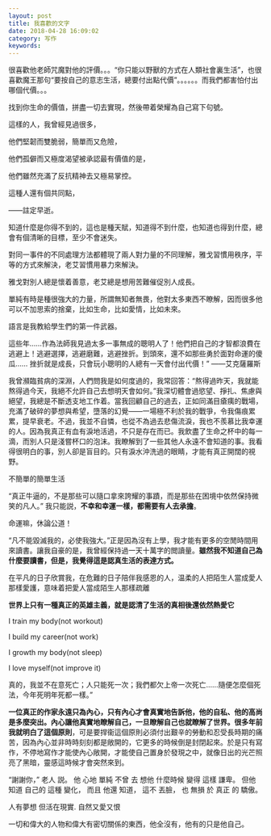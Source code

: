 ```yaml
---
layout: post
title: 我喜歡的文字
date: 2018-04-28 16:09:02
category: 写作
keywords:
---
```


很喜歡他老師咒魔對他的評價。。。“你只能以野獸的方式在人類社會裏生活”，也很喜歡魔王那句“要按自己的意志生活，總要付出點代價”。。。。。。而我們都害怕付出哪個代價。。。

找到你生命的價值，拼盡一切去實現，然後帶着榮耀為自己寫下句號。

這樣的人，我曾經見過很多，

他們堅韌而雙脆弱，簡單而又危險，

他們孤僻而又極度渴望被承認最有價值的是，

他們雖然充滿了反抗精神去又極易掌控。

這種人還有個共同點，

——註定早逝。

知道什麼是你得不到的，這也是種天賦，知道得不到什麼，也知道也得到什麼，總會有個清晰的目標，至少不會迷失。

對同一事件的不同處理方法都體現了兩人對力量的不同理解，雅戈習慣用秩序，平等的方式來解決，老艾習慣用暴力來解決。

雅戈對別人總是懷着善意，老艾總是想用苦難催促別人成長。

單純有時是種很強大的力量，所謂無知者無畏，他對太多東西不瞭解，因而很多他可以不加思索的捨棄，比如生命，比如愛情，比如未來。

語言是我教給學生們的第一件武器。

這些年……作為法師我見過太多一事無成的聰明人了！他們把自己的才智都浪費在逃避上！逃避選擇，逃避磨難，逃避挫折。到頭來，還不如那些勇於面對命運的傻瓜……
挫折就是成長，只會玩小聰明的人總有一天會付出代價！”
——艾克薩羅斯

我曾瀕臨貧病的深淵，人們問我是如何度過的，我常回答：“熬得過昨天，我就能熬得過今天，我絕不允許自己去想明天會如何。”我深切體會過慾望、掙扎、焦慮與絕望，我總是不斷透支地工作着。當我回顧自己的過去，正如同滿目瘡痍的戰場，充滿了破碎的夢想與希望，墮落的幻覺——一場極不利於我的戰爭，令我傷痕累累，提早衰老。不過，我並不自憐，也從不為過去悲傷流淚，我也不羨慕比我幸運的人。因為我真正有血有淚地活過，不只是存在而已。我飲盡了生命之杯中的每一滴，而別人只是淺嘗杯口的泡沫。我瞭解到了一些其他人永遠不會知道的事。我看得很明白的事，別人卻是盲目的。只有淚水沖洗過的眼睛，才能有真正開闊的視野。

不簡單的簡單生活

“真正牛逼的，不是那些可以隨口拿來誇耀的事蹟，而是那些在困境中依然保持微笑的凡人。”
我只能説，**不幸和幸運一樣，都需要有人去承擔**。

命運嘛，休論公道！

“凡不能毀滅我的，必使我強大。”正是因為沒有上學，我才能有更多的空閒時間用來讀書。讓我自豪的是，我曾經保持過一天十萬字的閲讀量。**雖然我不知道自己為什麼要讀書，但是，我覺得這是認真生活的表達方式。**

在平凡的日子欣賞我，在危難的日子陪伴我感恩的人，温柔的人把陌生人當成愛人那樣愛護，意味着把愛人當成陌生人那樣疏離

**世界上只有一種真正的英雄主義，就是認清了生活的真相後還依然熱愛它**


I train my body(not workout)

I build my career(not work)

I growth my body(not sleep)

I love myself(not improve it)

真的，我並不在意死亡；人只能死一次；我們都欠上帝一次死亡……隨便怎麼個死法，今年死明年死都一樣。”

**一位真正的作家永遠只為內心，只有內心才會真實地告訴他，他的自私、他的高尚是多麼突出。內心讓他真實地瞭解自己，一旦瞭解自己也就瞭解了世界。很多年前我就明白了這個原則**，可是要捍衞這個原則必須付出艱辛的勞動和忍受長時期的痛苦，因為內心並非時時刻刻都是敞開的，它更多的時候倒是封閉起來。於是只有寫作，不停地寫作才能使內心敞開，才能使自己置身於發現之中，就像日出的光芒照亮了黑暗，靈感這時候才會突然來到。

“謝謝你，” 老人 説。 他 心地 單純 不曾 去 想他 什麼時候 變得 這樣 謙卑。 但他 知道 自己的 這種 變化， 而且 他還 知道， 這不 丟臉， 也 無損 於 真正 的 驕傲。


人有夢想 但活在現實. 自然又愛又恨

一切和偉大的人物和偉大有密切關係的東西，他全沒有，他有的只是他自己。
